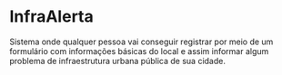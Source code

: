# InfraAlerta
Sistema onde qualquer pessoa vai conseguir registrar por meio de um formulário com informações básicas do local e assim informar algum problema de infraestrutura urbana pública de sua cidade.
